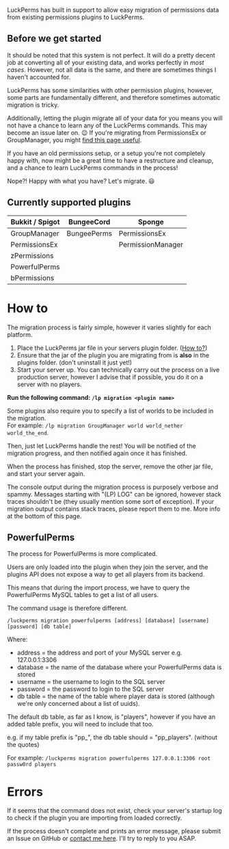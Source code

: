 LuckPerms has built in support to allow easy migration of permissions data from existing permissions plugins to LuckPerms.

## Before we get started
It should be noted that this system is not perfect. It will do a pretty decent job at converting all of your existing data, and works perfectly in *most cases*. However, not all data is the same, and there are sometimes things I haven't accounted for.

LuckPerms has some similarities with other permission plugins, however, some parts are fundamentally different, and therefore sometimes automatic migration is tricky.

Additionally, letting the plugin migrate all of your data for you means you will not have a chance to learn any of the LuckPerms commands. This may become an issue later on. 😉 If you're migrating from PermissionsEx or GroupManager, you might [find this page useful](https://github.com/lucko/LuckPerms/wiki/GM-&-PEX-Command-Equivalents).

If you have an old permissions setup, or a setup you're not completely happy with, now might be a great time to have a restructure and cleanup, and a chance to learn LuckPerms commands in the process!

Nope?! Happy with what you have? Let's migrate. 😃    
   
   
## Currently supported plugins
| Bukkit / Spigot       | BungeeCord            | Sponge                |
|-----------------------|-----------------------|-----------------------|
| GroupManager          | BungeePerms           | PermissionsEx         |
| PermissionsEx         |                       | PermissionManager     |
| zPermissions          |                       |                       |
| PowerfulPerms         |                       |                       |
| bPermissions          |                       |                       |


# How to
The migration process is fairly simple, however it varies slightly for each platform.

1. Place the LuckPerms jar file in your servers plugin folder. ([How to?](https://github.com/lucko/LuckPerms/wiki/Setup))
2. Ensure that the jar of the plugin you are migrating from is **also** in the plugins folder. (don't uninstall it just yet!)
3. Start your server up. You can technically carry out the process on a live production server, however I advise that if possible, you do it on a server with no players.

**Run the following command: `/lp migration <plugin name>`**   

Some plugins also require you to specify a list of worlds to be included in the migration.   
For example: `/lp migration GroupManager world world_nether world_the_end`.

Then, just let LuckPerms handle the rest! You will be notified of the migration progress, and then notified again once it has finished.

When the process has finished, stop the server, remove the other jar file, and start your server again.

The console output during the migration process is purposely verbose and spammy. Messages starting with "(LP) LOG" can be ignored, however stack traces shouldn't be (they usually mention some sort of exception). If your migration output contains stack traces, please report them to me. More info at the bottom of this page. 

## PowerfulPerms
The process for PowerfulPerms is more complicated.

Users are only loaded into the plugin when they join the server, and the plugins API does not expose a way to get all players from its backend.

This means that during the import process, we have to query the PowerfulPerms MySQL tables to get a list of all users.

The command usage is therefore different.

`/luckperms migration powerfulperms [address] [database] [username] [password] [db table]`

Where:
* address = the address and port of your MySQL server e.g. 127.0.0.1:3306
* database = the name of the database where your PowerfulPerms data is stored
* username = the username to login to the SQL server
* password = the password to login to the SQL server
* db table = the name of the table where player data is stored (although we're only concerned about a list of uuids).

The default db table, as far as I know, is "players", however if you have an added table prefix, you will need to include that too.

e.g. if my table prefix is "pp_", the db table should = "pp_players". (without the quotes)

For example: `/luckperms migration powerfulperms 127.0.0.1:3306 root passw0rd players`

# Errors
If it seems that the command does not exist, check your server's startup log to check if the plugin you are importing from loaded correctly.

If the process doesn't complete and prints an error message, please submit an Issue on GitHub or [contact me here](https://github.com/lucko/LuckPerms/wiki#cant-find-something). I'll try to reply to you ASAP.
